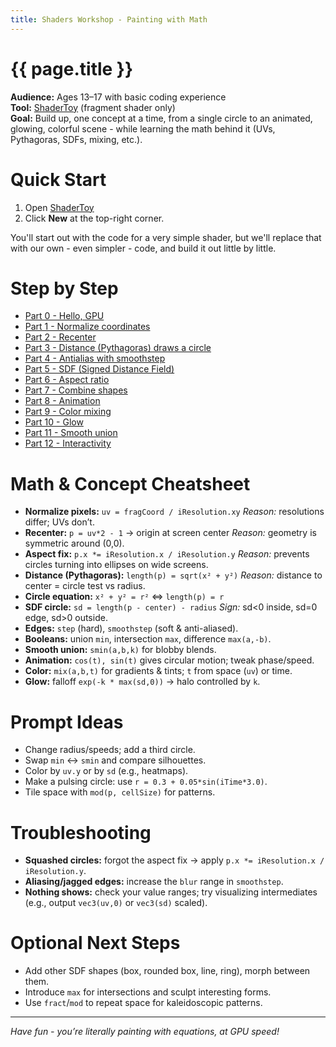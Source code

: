 ```yaml
---
title: Shaders Workshop - Painting with Math
---
```

# {{ page.title }}

**Audience:** Ages 13–17 with basic coding experience  
**Tool:** [ShaderToy](https://www.shadertoy.com) (fragment shader only)  
**Goal:** Build up, one concept at a time, from a single circle to an animated, glowing, colorful scene - while learning the math behind it (UVs, Pythagoras, SDFs, mixing, etc.).

# Quick Start

1. Open [ShaderToy](https://www.shadertoy.com)
2. Click **New** at the top-right corner.

You'll start out with the code for a very simple shader, but we'll replace that with our own - even simpler - code, and build it out little by little.

# Step by Step

- [Part 0 - Hello, GPU](part00_hello_gpu.md)
- [Part 1 - Normalize coordinates](part01_normalize_coordinates.md)
- [Part 2 - Recenter](part02_recenter.md)
- [Part 3 - Distance (Pythagoras) draws a circle](part03_distance.md)
- [Part 4 - Antialias with smoothstep](part04_antialias_smoothstep.md)
- [Part 5 - SDF (Signed Distance Field)](part05_sdf.md)
- [Part 6 - Aspect ratio](part06_aspect_ratio.md)
- [Part 7 - Combine shapes](part07_combine_shapes.md)
- [Part 8 - Animation](part08_animation.md)
- [Part 9 - Color mixing](part09_color_mixing.md)
- [Part 10 - Glow](part10_glow.md)
- [Part 11 - Smooth union](part11_smooth_union.md)
- [Part 12 - Interactivity](part12_interactivity.md)

# Math & Concept Cheatsheet

* **Normalize pixels:** `uv = fragCoord / iResolution.xy`
  *Reason:* resolutions differ; UVs don’t.
* **Recenter:** `p = uv*2 - 1` → origin at screen center
  *Reason:* geometry is symmetric around (0,0).
* **Aspect fix:** `p.x *= iResolution.x / iResolution.y`
  *Reason:* prevents circles turning into ellipses on wide screens.
* **Distance (Pythagoras):** `length(p) = sqrt(x² + y²)`
  *Reason:* distance to center = circle test vs radius.
* **Circle equation:** `x² + y² = r²` ⇔ `length(p) = r`
* **SDF circle:** `sd = length(p - center) - radius`
  *Sign:* sd<0 inside, sd=0 edge, sd>0 outside.
* **Edges:** `step` (hard), `smoothstep` (soft & anti-aliased).
* **Booleans:** union `min`, intersection `max`, difference `max(a,-b)`.
* **Smooth union:** `smin(a,b,k)` for blobby blends.
* **Animation:** `cos(t), sin(t)` gives circular motion; tweak phase/speed.
* **Color:** `mix(a,b,t)` for gradients & tints; `t` from space (`uv`) or time.
* **Glow:** falloff `exp(-k * max(sd,0))` → halo controlled by `k`.

# Prompt Ideas

* Change radius/speeds; add a third circle.
* Swap `min` ↔ `smin` and compare silhouettes.
* Color by `uv.y` or by `sd` (e.g., heatmaps).
* Make a pulsing circle: use `r = 0.3 + 0.05*sin(iTime*3.0)`.
* Tile space with `mod(p, cellSize)` for patterns.

# Troubleshooting

* **Squashed circles:** forgot the aspect fix → apply `p.x *= iResolution.x / iResolution.y`.
* **Aliasing/jagged edges:** increase the `blur` range in `smoothstep`.
* **Nothing shows:** check your value ranges; try visualizing intermediates (e.g., output `vec3(uv,0)` or `vec3(sd)` scaled).

# Optional Next Steps

* Add other SDF shapes (box, rounded box, line, ring), morph between them.
* Introduce `max` for intersections and sculpt interesting forms.
* Use `fract`/`mod` to repeat space for kaleidoscopic patterns.

---

*Have fun - you’re literally painting with equations, at GPU speed!*
